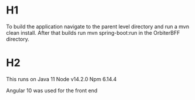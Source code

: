 # H1
To build the application navigate to the parent level directory and run a mvn clean install.
After that builds run mvn spring-boot:run in the OrbiterBFF directory.

# H2
This runs on Java 11
Node v14.2.0
Npm 6.14.4

Angular 10 was used for the front end